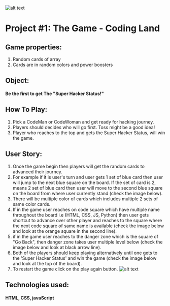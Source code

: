 

![alt text](https://i.imgur.com/GFpbpCr.jpg)

 # Project #1: The Game - Coding Land

 ## Game properties:
 1. Random cards of array
 2.  Cards are in random colors and power boosters

 ## Object:
 #### Be the first to get The "Super Hacker Status!"

 ##  How To Play:
  1. Pick a CodeMan or CodeWoman and get ready for hacking journey.
  2. Players should decides who will go first. Toss might be a good idea!
  3. Player who reaches to the top and gets the Super Hacker Status, will win the game.

 ## User Story:
  1. Once the game begin then players will get the random cards to advanced their journey.
  2. For example if it is user's turn and user gets 1 set of blue card then user will jump to the next blue square on the board. If the set of card is 2, means 2 set of blue card then user will move to the second blue square on the board from where user currently stand (check the image below).
  3. There will be multiple color of cards which includes multiple 2 sets of same color cards.
  4. If in the game user reaches on code square which have multiple name throughout the board i.e (HTML, CSS, JS, Python) then user gets shortcut to advance over other player and reaches to the square where the next code square of same name is available (check the image below and look at the orange square in the second line).
  5. if in the game user reaches to the danger zone which is the square of "Go Back", then danger zone takes user multiple level below (check the image below and look at black arrow line).
  6. Both of the players should keep playing alternatively until one gets to the 'Super Hacker Status' and win the game (check the image below and look at the top of the board).
  7. To restart the game click on the play again button.
  ![alt text](https://i.imgur.com/AsrTCpT.jpg)


 ## Technologies used:
 #### HTML, CSS, javaScript
